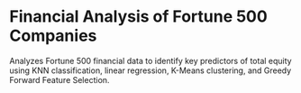 # Financial Analysis of Fortune 500 Companies
 Analyzes Fortune 500 financial data to identify key predictors of total equity using KNN classification, linear regression, K-Means clustering, and Greedy Forward Feature Selection.
